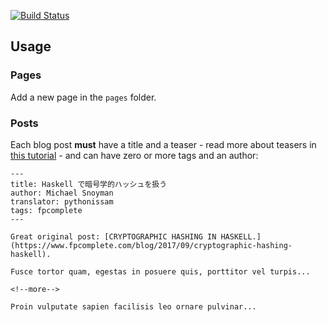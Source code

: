[![Build Status](https://travis-ci.org/e-bigmoon/haskell-blog.svg?branch=master)](https://travis-ci.org/e-bigmoon/haskell-blog)

## Usage
### Pages
Add a new page in the `pages` folder.


### Posts

Each blog post **must** have a title and a teaser - read more about teasers in
[this tutorial](https://jaspervdj.be/hakyll/tutorials/using-teasers-in-hakyll.html) -
and can have zero or more tags and an author:

```
---
title: Haskell で暗号学的ハッシュを扱う
author: Michael Snoyman
translator: pythonissam
tags: fpcomplete
---

Great original post: [CRYPTOGRAPHIC HASHING IN HASKELL.](https://www.fpcomplete.com/blog/2017/09/cryptographic-hashing-haskell).

Fusce tortor quam, egestas in posuere quis, porttitor vel turpis...

<!--more-->

Proin vulputate sapien facilisis leo ornare pulvinar...
```
